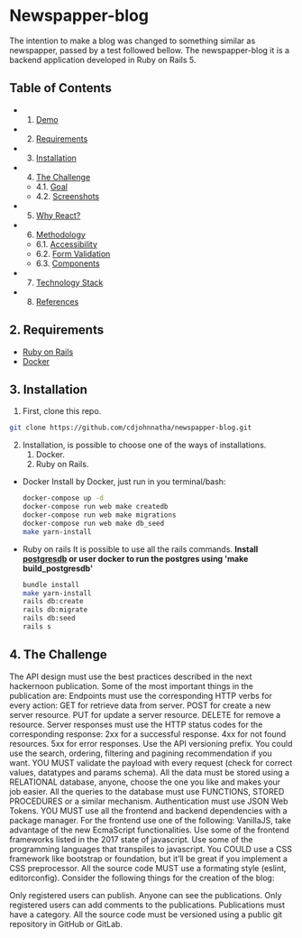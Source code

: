 # Newspapper-blog

The intention to make a blog was changed to something similar as newspapper, passed by a test followed bellow. The newspapper-blog it is a backend application developed in Ruby on Rails 5.

## Table of Contents

<!-- vscode-markdown-toc -->

- 1. [Demo](#Demo)
- 2. [Requirements](#Requirements)
- 3. [Installation](#Installation)
- 4. [The Challenge](#TheChallenge)
  - 4.1. [Goal](#Goal)
  - 4.2. [Screenshots](#Screenshots)
- 5. [Why React?](#WhyReact)
- 6. [Methodology](#Methodology)
  - 6.1. [Accessibility](#Accessibility)
  - 6.2. [Form Validation](#FormValidation)
  - 6.3. [Components](#Components)
- 7. [Technology Stack](#TechStack)
- 8. [References](#References)


## 2. <a name='Requirements'></a>Requirements
- [Ruby on Rails](https://rubyonrails.org/)
- [Docker](https://www.docker.com/)

## 3. <a name='Installation'></a>Installation
1. First, clone this repo.

```bash
git clone https://github.com/cdjohnnatha/newspapper-blog.git
```

2. Installation, is possible to choose one of the ways of installations.
     1. Docker.
     2. Ruby on Rails.

* Docker
 Install by Docker, just run in you terminal/bash:
  ```bash
  docker-compose up -d
  docker-compose run web make createdb
  docker-compose run web make migrations
  docker-compose run web make db_seed
  make yarn-install
  ```

* Ruby on rails
  It is possible to use all the rails commands.
  **Install [postgresdb](https://www.postgresql.org/download/) or user docker to run the postgres using 'make build_postgresdb'**
  ```bash
  bundle install
  make yarn-install
  rails db:create
  rails db:migrate
  rails db:seed
  rails s
  ```

## 4. <a name='TheChallenge'></a>The Challenge

The API design must use the best practices described in the next hackernoon publication.
Some of the most important things in the publication are:
Endpoints must use the corresponding HTTP verbs for every action:
GET for retrieve data from server.
POST for create a new server resource.
PUT for update a server resource.
DELETE for remove a resource.
Server responses must use the HTTP status codes for the corresponding response:
2xx for a successful response.
4xx for not found resources.
5xx for error responses.
Use the API versioning prefix.
You could use the search, ordering, filtering and pagining recommendation if you want.
YOU MUST validate the payload with every request (check for correct values, datatypes and params schema).
All the data must be stored using a RELATIONAL database, anyone, choose the one you like and makes your job easier.
All the queries to the database must use FUNCTIONS, STORED PROCEDURES or a similar mechanism.
Authentication must use JSON Web Tokens.
YOU MUST use all the frontend and backend dependencies with a package manager.
For the frontend use one of the following:
VanillaJS, take advantage of the new EcmaScript functionalities.
Use some of the frontend frameworks listed in the 2017 state of javascript.
Use some of the programming languages that transpiles to javascript.
You COULD use a CSS framework like bootstrap or foundation, but it’ll be great if you implement a CSS preprocessor.
All the source code MUST use a formating style (eslint, editorconfig).
Consider the following things for the creation of the blog:

Only registered users can publish.
Anyone can see the publications.
Only registered users can add comments to the publications.
Publications must have a category.
All the source code must be versioned using a public git repository in GitHub or GitLab.
